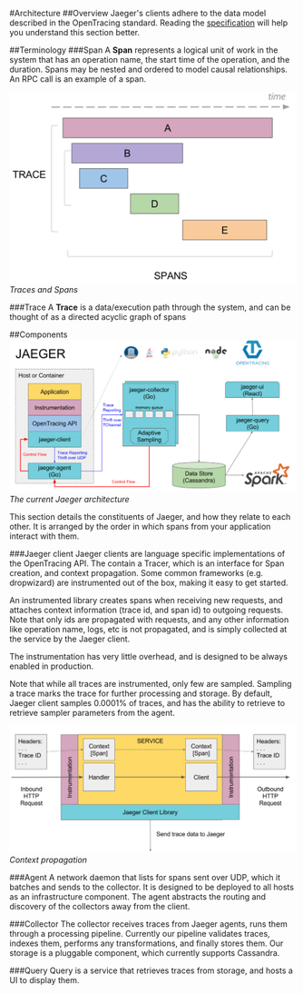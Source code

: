 #Architecture
##Overview
Jaeger's clients adhere to the data model described in the OpenTracing standard. Reading the [specification](https://github.com/opentracing/specification/blob/master/specification.md) will help you understand this section better.

##Terminology
###Span
A **Span** represents a logical unit of work in the system that has an operation name, the start time of the operation, and the duration. Spans may be nested and ordered to model causal relationships. An RPC call is an example of a span.  

![Traces And Spans](images/spans-traces.png)
*Traces and Spans*

###Trace
A **Trace** is a data/execution path through the system, and can be thought of as a directed acyclic graph of spans


##Components
![Architecture](images/architecture.png)
*The current Jaeger architecture*

This section details the constituents of Jaeger, and how they relate to each other. It is arranged by the order in which spans from your application interact with them. 

###Jaeger client
Jaeger clients are language specific implementations of the OpenTracing API. The contain a Tracer, which is an interface for Span creation, and context propagation. 
Some common frameworks (e.g. dropwizard) are instrumented out of the box, making it easy to get started. 

An instrumented library creates spans when receiving new requests, and attaches context information (trace id, and span id) to outgoing requests. Note that only ids are propagated with requests, and any other information like operation name, logs, etc is not propagated, and is simply collected at the service by the Jaeger client.

The instrumentation has very little overhead, and is designed to be always enabled in production.

Note that while all traces are instrumented, only few are sampled. Sampling a trace marks the trace for further processing and storage. 
By default, Jaeger client samples 0.0001% of traces, and has the ability to retrieve to retrieve sampler parameters from the agent. 

![Context propagation explained](images/context-prop.png)
*Context propagation*

###Agent
A network daemon that lists for spans sent over UDP, which it batches and sends to the collector. It is designed to be deployed to all hosts as an infrastructure component.  The agent abstracts the routing and discovery of the collectors away from the client. 

###Collector
The collector receives traces from Jaeger agents, runs them through a processing pipeline. Currently our pipeline validates traces, indexes them, performs any transformations, and finally stores them. 
Our storage is a pluggable component, which currently supports Cassandra. 

###Query
Query is a service that retrieves traces from storage, and hosts a UI to display them. 

